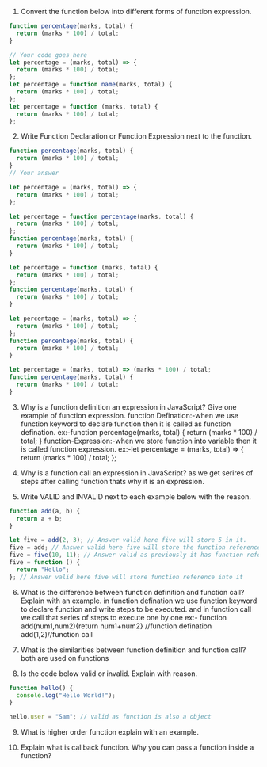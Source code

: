 1. Convert the function below into different forms of function expression.

```js
function percentage(marks, total) {
  return (marks * 100) / total;
}

// Your code goes here
let percentage = (marks, total) => {
  return (marks * 100) / total;
};
let percentage = function name(marks, total) {
  return (marks * 100) / total;
};
let percentage = function (marks, total) {
  return (marks * 100) / total;
};
```

2. Write Function Declaration or Function Expression next to the function.

```js
function percentage(marks, total) {
  return (marks * 100) / total;
}
// Your answer

let percentage = (marks, total) => {
  return (marks * 100) / total;
};
```

```js
let percentage = function percentage(marks, total) {
  return (marks * 100) / total;
};
function percentage(marks, total) {
  return (marks * 100) / total;
}
```

```js
let percentage = function (marks, total) {
  return (marks * 100) / total;
};
function percentage(marks, total) {
  return (marks * 100) / total;
}
```

```js
let percentage = (marks, total) => {
  return (marks * 100) / total;
};
function percentage(marks, total) {
  return (marks * 100) / total;
}
```

```js
let percentage = (marks, total) => (marks * 100) / total;
function percentage(marks, total) {
  return (marks * 100) / total;
}
```

3. Why is a function definition an expression in JavaScript? Give one example of function expression.
   function Defination:-when we use function keyword to declare function then it is called as function defination.
   ex:-function percentage(marks, total) {
   return (marks \* 100) / total;
   }
   function-Expression:-when we store function into variable then it is called function expression.
   ex:-let percentage = (marks, total) => {
   return (marks \* 100) / total;
   };

4. Why is a function call an expression in JavaScript?
   as we get serires of steps after calling function thats why it is an expression.

5. Write VALID and INVALID next to each example below with the reason.

```js
function add(a, b) {
  return a + b;
}

let five = add(2, 3); // Answer valid here five will store 5 in it.
five = add; // Answer valid here five will store the function reference in it.
five = five(10, 11); // Answer valid as previously it has function reference in it here five will store 21 in it
five = function () {
  return "Hello";
}; // Answer valid here five will store function reference into it
```

6. What is the difference between function definition and function call? Explain with an example.
   in function defination we use function keyword to declare function and write steps to be executed.
   and in function call we call that series of steps to execute one by one
   ex:- function add(num1,num2){return num1+num2} //function defination
   add(1,2)//function call

7. What is the similarities between function definition and function call?
   both are used on functions
8. Is the code below valid or invalid. Explain with reason.

```js
function hello() {
  console.log("Hello World!");
}

hello.user = "Sam"; // valid as function is also a object
```

9. What is higher order function explain with an example.
<!-- higher order function is function which accepts another function as its parameter. -->

10. Explain what is callback function. Why you can pass a function inside a function?
<!-- call back function is used as parameter to HOF.  -->
